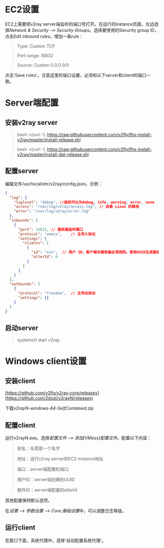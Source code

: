 # EC2设置
EC2上需要把v2ray server端监听的端口号打开。在运行的instance页面，左边选择*Network & Security --> Security Groups*。选择要使用的Security group ID，点击*Edit inbound rules*。增加一条rule：
>Type: Custom TCP
>
>Port range: 16832
>
>Source: Custom 0.0.0.0/0
>
点击'Save rules'。注意这里的端口设置，必须和以下server和client的端口一致。

# Server端配置
## 安装v2ray server
>bash <(curl -L https://raw.githubusercontent.com/v2fly/fhs-install-v2ray/master/install-release.sh)
>
>bash <(curl -L https://raw.githubusercontent.com/v2fly/fhs-install-v2ray/master/install-dat-release.sh)
>
## 配置server
编辑文件/usr/local/etc/v2ray/config.json。示例：
```json
{
  "log": {
    "loglevel": "debug", //级别可以为debug, info, warning, error, none
    "access": "/var/log/v2ray/access.log", // 这是 Linux 的路径
    "error": "/var/log/v2ray/error.log"
  },
  "inbounds": [
    {
      "port": 16832, // 服务器监听端口
      "protocol": "vmess",    // 主传入协议
      "settings": {
        "clients": [
          {
            "id": "xxx",  // 用户 ID，客户端与服务器必须相同。使用UUID生成器创建。
            "alterId": 0
          }
        ]
      }
    }
  ],
  "outbounds": [
    {
      "protocol": "freedom",  // 主传出协议
      "settings": {}
    }
  ]
}
```

## 启动server
>systemctl start v2ray
>
# Windows client设置
## 安装client
[https://github.com/v2fly/v2ray-core/releases](https://github.com/2dust/v2rayN/releases)

下载*v2rayN-windows-64-SelfContained.zip*

## 配置client
运行v2rayN.exe。选择*配置文件 --> 添加[VMess]配置文件*。配置以下内容：
>别名：任意取一个名字
>
>地址：运行v2ray server的EC2 instance地址
>
>端口：server端配置的端口
>
>用户ID：server端创建的UUID
>
>额外ID：server端配置的alterId
>
其他配置保持默认选项。

在*设置 --> 参数设置 --> Core:基础设置*中，可以调整日志等级。

## 运行client
在窗口下面，系统代理中，选择'自动配置系统代理'。
